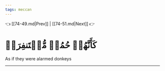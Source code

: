 ```yaml
---
tags: meccan
---
```


👈 [[74-49.md|Prev]] | [[74-51.md|Next]] 👉

# كَأَنَّهُمۡ حُمُرٞ مُّسۡتَنفِرَةٞ

As if they were alarmed donkeys

---

